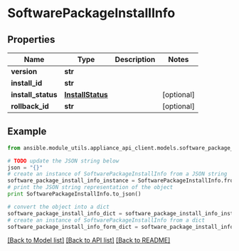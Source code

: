 # SoftwarePackageInstallInfo


## Properties

Name | Type | Description | Notes
------------ | ------------- | ------------- | -------------
**version** | **str** |  | 
**install_id** | **str** |  | 
**install_status** | [**InstallStatus**](InstallStatus.md) |  | [optional] 
**rollback_id** | **str** |  | [optional] 

## Example

```python
from ansible.module_utils.appliance_api_client.models.software_package_install_info import SoftwarePackageInstallInfo

# TODO update the JSON string below
json = "{}"
# create an instance of SoftwarePackageInstallInfo from a JSON string
software_package_install_info_instance = SoftwarePackageInstallInfo.from_json(json)
# print the JSON string representation of the object
print SoftwarePackageInstallInfo.to_json()

# convert the object into a dict
software_package_install_info_dict = software_package_install_info_instance.to_dict()
# create an instance of SoftwarePackageInstallInfo from a dict
software_package_install_info_form_dict = software_package_install_info.from_dict(software_package_install_info_dict)
```
[[Back to Model list]](../README.md#documentation-for-models) [[Back to API list]](../README.md#documentation-for-api-endpoints) [[Back to README]](../README.md)


